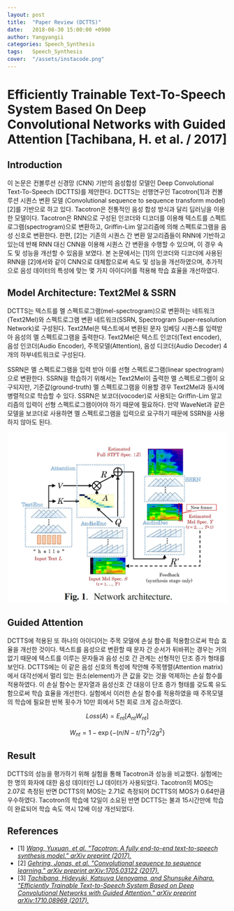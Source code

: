 ```yaml
---
layout: post
title:  "Paper Review (DCTTS)"
date:   2018-08-30 15:00:00 +0900
author: Yangyangii
categories: Speech_Synthesis
tags:	Speech_Synthesis
cover:  "/assets/instacode.png"
---
```


# Efficiently Trainable Text-To-Speech System Based On Deep Convolutional Networks with Guided Attention [Tachibana, H. et al. / 2017]

## Introduction

이 논문은 컨볼루션 신경망 (CNN) 기반의 음성합성 모델인 Deep Convolutional Text-To-Speech (DCTTS)를 제안한다. DCTTS는 선행연구인 Tacotron[1]과 컨볼루션 시퀀스 변환 모델 (Convolutional sequence to sequence transform model)[2]를 기반으로 하고 있다. Tacotron은 전통적인 음성 합성 방식과 달리 딥러닝을 이용한 모델이다. Tacotron은 RNN으로 구성된 인코더와 디코더를 이용해 텍스트를 스펙트로그램(spectrogram)으로 변환하고, Griffin-Lim 알고리즘에 의해 스펙트로그램을 음성 신호로 변환한다. 한편, [2]는 기존의 시퀀스 간 변환 알고리즘들이 RNN에 기반하고 있는데 반해 RNN 대신 CNN을 이용해 시퀀스 간 변환을 수행할 수 있으며, 이 경우 속도 및 성능을 개선할 수 있음을 보였다. 본 논문에서는 [1]의 인코더와 디코더에 사용된 RNN을 [2]에서와 같이 CNN으로 대체함으로써 속도 및 성능을 개선하였으며, 추가적으로 음성 데이터의 특성에 맞는 몇 가지 아이디어를 적용해 학습 효율을 개선하였다.

## Model Architecture: Text2Mel & SSRN

DCTTS는 텍스트를 멜 스펙트로그램(mel-spectrogram)으로 변환하는 네트워크(Text2Mel)와 스펙트로그램 변환 네트워크(SSRN, Spectrogram Super-resolution Network)로 구성된다. Text2Mel은 텍스트에서 변환된 문자 임베딩 시퀀스를 입력받아 음성의 멜 스펙트로그램을 출력한다. Text2Mel은 텍스트 인코더(Text encoder), 음성 인코더(Audio Encoder), 주목모델(Attention), 음성 디코더(Audio Decoder) 4개의 하부네트워크로 구성된다.


SSRN은 멜 스펙트로그램을 입력 받아 이를 선형 스펙트로그램(linear spectrogram)으로 변환한다. SSRN을 학습하기 위해서는 Text2Mel이 출력한 멜 스펙트로그램이 요구되지만, 기준값(ground-truth) 멜 스펙트로그램을 이용할 경우 Text2Mel과 동시에 병렬적으로 학습할 수 있다. SSRN은 보코더(vocoder)로 사용되는 Griffin-Lim 알고리즘의 입력이 선형 스펙트로그램이어야 하기 때문에 필요하다. 만약 WaveNet과 같은 모델을 보코더로 사용하면 멜 스펙트로그램을 입력으로 요구하기 때문에 SSRN을 사용하지 않아도 된다.

![Screenshot](https://raw.githubusercontent.com/yangyangii/yangyangii.github.io/master/assets/_posts/dctts-network-architecture.JPG  "network-architecture")

## Guided Attention

DCTTS에 적용된 또 하나의 아이디어는 주목 모델에 손실 함수를 적용함으로써 학습 효율을 개선한 것이다. 텍스트를 음성으로 변환할 때 문자 간 순서가 뒤바뀌는 경우는 거의 없기 때문에 텍스트를 이루는 문자들과 음성 신호 간 관계는 선형적인 단조 증가 형태를 보인다. DCTTS에는 이 같은 음성 신호의 특성에 착안해 주목행렬(Attention matrix)에서 대각선에서 멀리 있는 원소(element)가 큰 값을 갖는 것을 억제하는 손실 함수를 적용하였다. 이 손실 함수는 문자열과 음성신호 간 대응이 단조 증가 형태를 갖도록 유도함으로써 학습 효율을 개선한다. 실험에서 이러한 손실 함수를 적용하였을 때 주목모델의 학습에 필요한 반복 횟수가 10만 회에서 5천 회로 크게 감소하였다.

$$ Loss(A) = E_{nt}[A_{nt}W_{nt}] $$

$$ W_{nt} = 1 - \exp\{-(n/N - t/T)^2/2g^2\} $$

## Result

DCTTS의 성능을 평가하기 위해 실험을 통해 Tacotron과 성능을 비교했다. 실험에는 한 명의 화자에 대한 음성 데이터인 LJ 데이터가 사용되었다. Tacotron의 MOS는 2.07로 측정된 반면 DCTTS의 MOS는 2.71로 측정되어 DCTTS의 MOS가 0.64만큼 우수하였다. Tacotron의 학습에 12일이 소요된 반면 DCTTS는 불과 15시간만에 학습이 완료되어 학습 속도 역시 12배 이상 개선되었다.


## References
+	[1] <em>[Wang, Yuxuan, et al. "Tacotron: A fully end-to-end text-to-speech synthesis model." arXiv preprint (2017).](https://arxiv.org/abs/1703.10135)</em>
+	[2] <em>[Gehring, Jonas, et al. "Convolutional sequence to sequence learning." arXiv preprint arXiv:1705.03122 (2017).](https://arxiv.org/abs/1705.03122)</em>
+   [3] <em>[Tachibana, Hideyuki, Katsuya Uenoyama, and Shunsuke Aihara. "Efficiently Trainable Text-to-Speech System Based on Deep Convolutional Networks with Guided Attention." arXiv preprint arXiv:1710.08969 (2017).](https://arxiv.org/abs/1710.08969)</em>